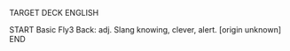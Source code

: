 TARGET DECK
ENGLISH

START
Basic
Fly3
Back: adj. Slang knowing, clever, alert. [origin unknown]
END
